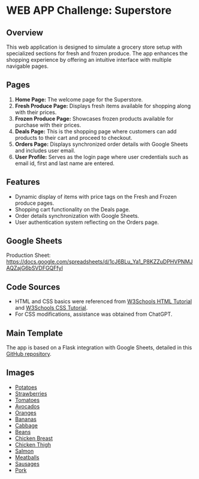 # WEB APP Challenge: Superstore

## Overview
This web application is designed to simulate a grocery store setup with specialized sections for fresh and frozen produce. The app enhances the shopping experience by offering an intuitive interface with multiple navigable pages.

## Pages
1. **Home Page:** The welcome page for the Superstore.
2. **Fresh Produce Page:** Displays fresh items available for shopping along with their prices.
3. **Frozen Produce Page:** Showcases frozen products available for purchase with their prices.
4. **Deals Page:** This is the shopping page where customers can add products to their cart and proceed to checkout.
5. **Orders Page:** Displays synchronized order details with Google Sheets and includes user email.
6. **User Profile:** Serves as the login page where user credentials such as email id, first and last name are entered.

## Features
- Dynamic display of items with price tags on the Fresh and Frozen produce pages.
- Shopping cart functionality on the Deals page.
- Order details synchronization with Google Sheets.
- User authentication system reflecting on the Orders page.

## Google Sheets
Production Sheet:
https://docs.google.com/spreadsheets/d/1cJ6BLu_Ya1_P8KZZuDPHVPNMJAQZajG6bSVDFGQFfyI

## Code Sources
- HTML and CSS basics were referenced from [W3Schools HTML Tutorial](https://www.w3schools.com/html/) and [W3Schools CSS Tutorial](https://www.w3schools.com/css/).
- For CSS modifications, assistance was obtained from ChatGPT.

## Main Template
The app is based on a Flask integration with Google Sheets, detailed in this [GitHub repository](https://github.com/prof-rossetti/flask-sheets-template-2024).


## Images
- [Potatoes](https://thumbs.dreamstime.com/b/raw-potatoes-white-background-61790721.jpg)
- [Strawberries](https://media.istockphoto.com/photos/background-from-freshly-harvested-strawberries-picture-id464646860?s=612x612&w=0&k=20&c=H9UQiul3eHb6m1B-WWxyZveh8ovzPnl5E32WGTNQdY8=)
- [Tomatoes](https://media.istockphoto.com/photos/three-juicy-red-tomatoes-isolated-on-white-background-picture-id831570242?s=612x612&w=0&k=20&c=bBrjZsWY4eg90OpA2S6cO3psGR1TFx8f4L0HAmIQqm4=)
- [Avocados](https://t4.ftcdn.net/jpg/00/44/37/07/360_F_44370711_11fDtSOwwqhg9aYW7cc2SZ6cNs7kbQ0S.jpg)
- [Oranges](https://www.shutterstock.com/image-photo/orange-cut-half-green-leaves-600nw-1927497314.jpg)
- [Bananas](https://www.shutterstock.com/image-photo/ripe-banana-isolated-on-white-600nw-1378992854.jpg)
- [Cabbage](https://www.shutterstock.com/image-photo/cabbage-isolated-on-white-background-600nw-1517668238.jpg)
- [Beans](https://media.istockphoto.com/photos/fresh-beans-picture-id182035936?s=612x612&w=0&k=20&c=BCPwV719N6jAAiEQgucyVUdNIsDvECS4-sOy0Dbsrbw=)
- [Chicken Breast](https://sure4pets.uk/wp-content/uploads/2022/08/Chicken-breast-fillets-1.png)
- [Chicken Thigh](https://www.shutterstock.com/image-photo/raw-chicken-thigh-on-black-600nw-1527190157.jpg)
- [Salmon](https://media.istockphoto.com/photos/fresh-salmon-fillets-picture-id1071096328?s=612x612&w=0&k=20&c=g6Q1BeHK4GWxE6LmTA0AyefZwK4pOLmvorXdkK8yp8Y=)
- [Meatballs](https://media.istockphoto.com/photos/minced-meat-picture-id488387982?s=612x612&w=0&k=20&c=mMVyXSA7qVAZ2M2gSTeJ-mw-4pNXbGDGF4bF4NMSpJk=)
- [Sausages](https://media.istockphoto.com/photos/roasted-sausages-on-cutting-board-picture-id1368376460?s=612x612&w=0&k=20&c=Y6KUJjeNSEbhjSFL3-3rhDXadwxjKvEn4R0J8bUNVgk=)
- [Pork](https://media.istockphoto.com/photos/belly-pork-uncooked-isolated-on-a-white-background-picture-id97491281?s=612x612&w=0&k=20&c=jIDW4ilqttSBMrSnOBtWQc7H9GZUcFcV7Y-5otwmE1M=)
